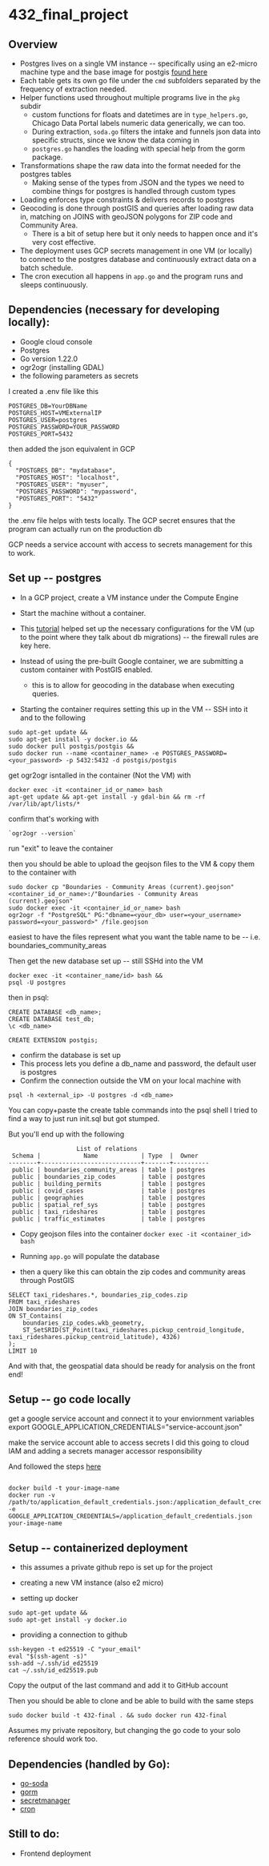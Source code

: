 # 432_final_project

## Overview

- Postgres lives on a single VM instance -- specifically using an e2-micro machine type and the base image for postgis [found here](https://gorm.io/index.html)
- Each table gets its own go file under the `cmd` subfolders separated by the frequency of extraction needed.
- Helper functions used throughout multiple programs live in the `pkg` subdir
    - custom functions for floats and datetimes are in `type_helpers.go`, Chicago Data Portal labels numeric data generically, we can too.
    - During extraction, `soda.go` filters the intake and funnels json data into specific structs, since we know the data coming in
    - `postgres.go` handles the loading with special help from the gorm package.
- Transformations shape the raw data into the format needed for the postgres tables
    - Making sense of the types from JSON and the types we need to combine things for postgres is handled through custom types
- Loading enforces type constraints & delivers records to postgres
- Geocoding is done through postGIS and queries after loading raw data in, matching on JOINS with geoJSON polygons for ZIP code and Community Area.
    - There is a bit of setup here but it only needs to happen once and it's very cost effective.
- The deployment uses GCP secrets management in one VM (or locally) to connect to the postgres database and continuously extract data on a batch schedule.
- The cron execution all happens in `app.go` and the program runs and sleeps continuously.


## Dependencies (necessary for developing locally):
- Google cloud console
- Postgres
- Go version 1.22.0
- ogr2ogr (installing GDAL)
- the following parameters as secrets

I created a .env file like this
```
POSTGRES_DB=YourDBName
POSTGRES_HOST=VMExternalIP
POSTGRES_USER=postgres
POSTGRES_PASSWORD=YOUR_PASSWORD
POSTGRES_PORT=5432
```
then added the json equivalent in GCP  

```
{
  "POSTGRES_DB": "mydatabase",
  "POSTGRES_HOST": "localhost",
  "POSTGRES_USER": "myuser",
  "POSTGRES_PASSWORD": "mypassword",
  "POSTGRES_PORT": "5432"
}
```

the .env file helps with tests locally.
The GCP secret ensures that the program can actually run on the production db

GCP needs a service account with access to secrets management for this to work.

## Set up -- postgres

- In a GCP project, create a VM instance under the Compute Engine
- Start the machine without a container.
- This [tutorial](https://joncloudgeek.com/blog/deploy-postgres-container-to-compute-engine/) helped set up the necessary configurations for the VM (up to the point where they talk about db migrations) -- the firewall rules are key here.
- Instead of using the pre-built Google container, we are submitting a custom container with PostGIS enabled. 
    - this is to allow for geocoding in the database when executing queries.

- Starting the container requires setting this up in the VM -- SSH into it and to the following
```
sudo apt-get update &&
sudo apt-get install -y docker.io &&
sudo docker pull postgis/postgis &&
sudo docker run --name <container_name> -e POSTGRES_PASSWORD=<your_password> -p 5432:5432 -d postgis/postgis
```

get ogr2ogr isntalled in the container (Not the VM) with
```
docker exec -it <container_id_or_name> bash
apt-get update && apt-get install -y gdal-bin && rm -rf /var/lib/apt/lists/*
```

confirm that's working with 

```
`ogr2ogr --version`
```

run "exit" to leave the container

then you should be able to upload the geojson files to the VM & copy them to the container with

```
sudo docker cp "Boundaries - Community Areas (current).geojson" <container_id_or_name>:/"Boundaries - Community Areas (current).geojson"
sudo docker exec -it <container_id_or_name> bash
ogr2ogr -f "PostgreSQL" PG:"dbname=<your_db> user=<your_username> password=<your_password>" /file.geojson
```

easiest to have the files represent what you want the table name to be -- i.e. boundaries_community_areas

Then get the new database set up -- still SSHd into the VM

```
docker exec -it <container_name/id> bash &&
psql -U postgres
```

then in psql:
```
CREATE DATABASE <db_name>;
CREATE DATABASE test_db;
\c <db_name>

CREATE EXTENSION postgis;
```

- confirm the database is set up 
- This process lets you define a db_name and password, the default user is postgres
- Confirm the connection outside the VM on your local machine with

```
psql -h <external_ip> -U postgres -d <db_name>
```

You can copy+paste the create table commands into the psql shell 
I tried to find a way to just run init.sql but got stumped. 

But you'll end up with the following

```
                   List of relations
 Schema |            Name            | Type  |  Owner
--------+----------------------------+-------+----------
 public | boundaries_community_areas | table | postgres
 public | boundaries_zip_codes       | table | postgres
 public | building_permits           | table | postgres
 public | covid_cases                | table | postgres
 public | geographies                | table | postgres
 public | spatial_ref_sys            | table | postgres
 public | taxi_rideshares            | table | postgres
 public | traffic_estimates          | table | postgres

```

- Copy geojson files into the container
`docker exec -it <container_id> bash`

- Running `app.go` will populate the database 
- then a query like this can obtain the zip codes and community areas through PostGIS

```
SELECT taxi_rideshares.*, boundaries_zip_codes.zip
FROM taxi_rideshares
JOIN boundaries_zip_codes 
ON ST_Contains(
    boundaries_zip_codes.wkb_geometry, 
    ST_SetSRID(ST_Point(taxi_rideshares.pickup_centroid_longitude, taxi_rideshares.pickup_centroid_latitude), 4326)
);
LIMIT 10
```
And with that, the geospatial data should be ready for analysis on the front end!

## Setup -- go code locally

get a google service account and connect it to your enviornment variables
export GOOGLE_APPLICATION_CREDENTIALS="service-account.json"

make the service account able to access secrets
I did this going to cloud IAM and adding a secrets manager accessor responsibility

And followed the steps [here](https://cloud.google.com/docs/authentication/provide-credentials-adc#how-to)
```

docker build -t your-image-name
docker run -v /path/to/application_default_credentials.json:/application_default_credentials.json -e GOOGLE_APPLICATION_CREDENTIALS=/application_default_credentials.json your-image-name

```
## Setup -- containerized deployment
- this assumes a private github repo is set up for the project

- creating a new VM instance (also e2 micro)
- setting up docker 

```
sudo apt-get update &&
sudo apt-get install -y docker.io
```

- providing a connection to github

```
ssh-keygen -t ed25519 -C "your_email"
eval "$(ssh-agent -s)"
ssh-add ~/.ssh/id_ed25519
cat ~/.ssh/id_ed25519.pub
```

Copy the output of the last command and add it to GitHub account

Then you should be able to clone
and be able to build with the same steps

```
sudo docker build -t 432-final . && sudo docker run 432-final
```

Assumes my private repository, but changing the go code to your solo reference should work too.

## Dependencies (handled by Go):
- [go-soda](https://pkg.go.dev/github.com/SebastiaanKlippert/go-soda@v1.0.1)
- [gorm](https://gorm.io/index.html)
- [secretmanager](https://pkg.go.dev/cloud.google.com/go/secretmanager)
- [cron](https://github.com/robfig/cron)


## Still to do:
- Frontend deployment